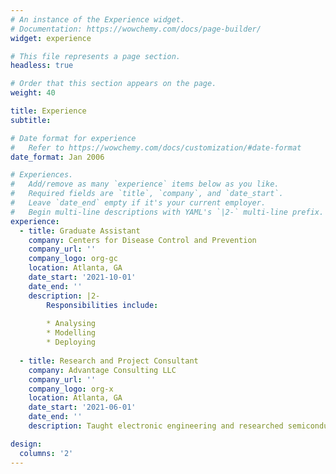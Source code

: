 ```yaml
---
# An instance of the Experience widget.
# Documentation: https://wowchemy.com/docs/page-builder/
widget: experience

# This file represents a page section.
headless: true

# Order that this section appears on the page.
weight: 40

title: Experience
subtitle:

# Date format for experience
#   Refer to https://wowchemy.com/docs/customization/#date-format
date_format: Jan 2006

# Experiences.
#   Add/remove as many `experience` items below as you like.
#   Required fields are `title`, `company`, and `date_start`.
#   Leave `date_end` empty if it's your current employer.
#   Begin multi-line descriptions with YAML's `|2-` multi-line prefix.
experience:
  - title: Graduate Assistant
    company: Centers for Disease Control and Prevention
    company_url: ''
    company_logo: org-gc
    location: Atlanta, GA
    date_start: '2021-10-01'
    date_end: ''
    description: |2-
        Responsibilities include:
        
        * Analysing
        * Modelling
        * Deploying
        
  - title: Research and Project Consultant
    company: Advantage Consulting LLC
    company_url: ''
    company_logo: org-x
    location: Atlanta, GA
    date_start: '2021-06-01'
    date_end: ''
    description: Taught electronic engineering and researched semiconductor physics.

design:
  columns: '2'
---
```

